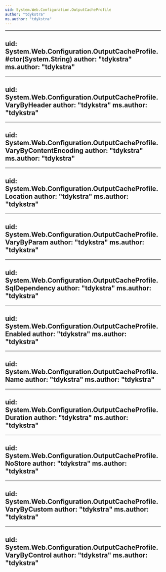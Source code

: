 ```yaml
---
uid: System.Web.Configuration.OutputCacheProfile
author: "tdykstra"
ms.author: "tdykstra"
---
```


---
uid: System.Web.Configuration.OutputCacheProfile.#ctor(System.String)
author: "tdykstra"
ms.author: "tdykstra"
---

---
uid: System.Web.Configuration.OutputCacheProfile.VaryByHeader
author: "tdykstra"
ms.author: "tdykstra"
---

---
uid: System.Web.Configuration.OutputCacheProfile.VaryByContentEncoding
author: "tdykstra"
ms.author: "tdykstra"
---

---
uid: System.Web.Configuration.OutputCacheProfile.Location
author: "tdykstra"
ms.author: "tdykstra"
---

---
uid: System.Web.Configuration.OutputCacheProfile.VaryByParam
author: "tdykstra"
ms.author: "tdykstra"
---

---
uid: System.Web.Configuration.OutputCacheProfile.SqlDependency
author: "tdykstra"
ms.author: "tdykstra"
---

---
uid: System.Web.Configuration.OutputCacheProfile.Enabled
author: "tdykstra"
ms.author: "tdykstra"
---

---
uid: System.Web.Configuration.OutputCacheProfile.Name
author: "tdykstra"
ms.author: "tdykstra"
---

---
uid: System.Web.Configuration.OutputCacheProfile.Duration
author: "tdykstra"
ms.author: "tdykstra"
---

---
uid: System.Web.Configuration.OutputCacheProfile.NoStore
author: "tdykstra"
ms.author: "tdykstra"
---

---
uid: System.Web.Configuration.OutputCacheProfile.VaryByCustom
author: "tdykstra"
ms.author: "tdykstra"
---

---
uid: System.Web.Configuration.OutputCacheProfile.VaryByControl
author: "tdykstra"
ms.author: "tdykstra"
---
